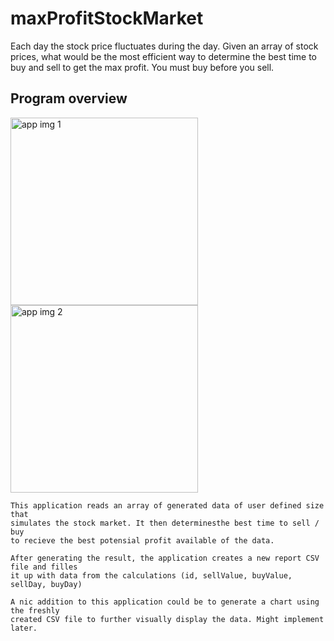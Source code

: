 # maxProfitStockMarket
Each day the stock price fluctuates during the day.  Given an array of stock prices, what would be the most efficient way to determine the best time to buy and sell to get the max profit. You must buy before you sell.
<br>

## Program overview
<p float="left">
  <img src="https://github.com/sanderhelleso/maxProfitStockMarket/blob/master/maxProfit/screenshots/maxProfit1.jpg" alt="app img 1" width=300 />
  <img src="https://github.com/sanderhelleso/maxProfitStockMarket/blob/master/maxProfit/screenshots/maxProfit2.jpg" alt="app img 2" width=300 />
</p>

```
This application reads an array of generated data of user defined size that 
simulates the stock market. It then determinesthe best time to sell / buy 
to recieve the best potensial profit available of the data.

After generating the result, the application creates a new report CSV file and filles
it up with data from the calculations (id, sellValue, buyValue, sellDay, buyDay)

A nic addition to this application could be to generate a chart using the freshly
created CSV file to further visually display the data. Might implement later.
```
